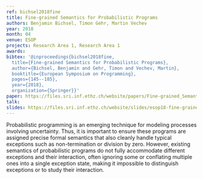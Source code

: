 ```yaml
---
ref: bichsel2018fine
title: Fine-grained Semantics for Probabilistic Programs
authors: Benjamin Bichsel, Timon Gehr, Martin Vechev
year: 2018
month: 04
venue: ESOP
projects: Research Area 1, Research Area 1
awards:
bibtex: '@inproceedings{bichsel2018fine,
  title={Fine-grained Semantics for Probabilistic Programs},
  author={Bichsel, Benjamin and Gehr, Timon and Vechev, Martin},
  booktitle={European Symposium on Programming},
  pages={145--185},
  year={2018},
  organization={Springer}}'
paper: https://files.sri.inf.ethz.ch/website/papers/Fine-grained_Semantics_for_Probabilistic_Programs_full.pdf
talk: 
slides: https://files.sri.inf.ethz.ch/website/slides/esop18-fine-grained-semantics-main.pdf
---
```


Probabilistic programming is an emerging technique for modeling processes involving uncertainty. Thus, it is important to ensure these programs are assigned precise formal semantics that also cleanly handle typical exceptions such as non-termination or division by zero. However, existing semantics of probabilistic programs do not fully accommodate different exceptions and their interaction, often ignoring some or conflating multiple ones into a single exception state, making it impossible to distinguish exceptions or to study their interaction.
